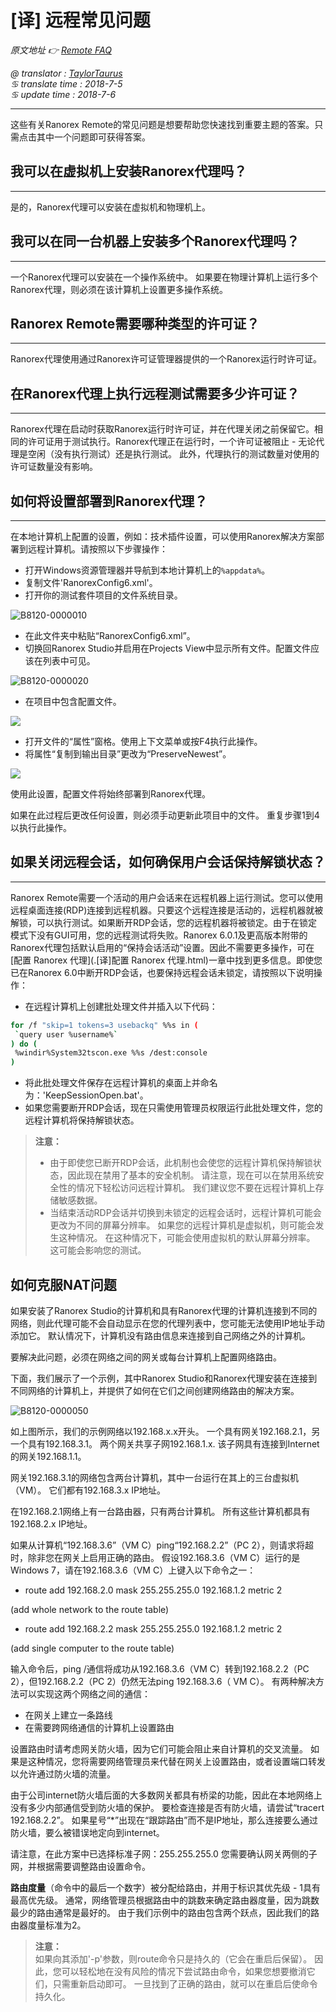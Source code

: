 # [译] 远程常见问题

*原文地址 👉 [Remote FAQ][0]*

*@ translator : [TaylorTaurus](https://github.com/taylortaurus)*  
*♋ translate time : 2018-7-5*  
*♋ update time : 2018-7-6*

---

这些有关Ranorex Remote的常见问题是想要帮助您快速找到重要主题的答案。只需点击其中一个问题即可获得答案。

## 我可以在虚拟机上安装Ranorex代理吗？
----

是的，Ranorex代理可以安装在虚拟机和物理机上。

## 我可以在同一台机器上安装多个Ranorex代理吗？
---

一个Ranorex代理可以安装在一个操作系统中。
如果要在物理计算机上运行多个Ranorex代理，则必须在该计算机上设置更多操作系统。

## Ranorex Remote需要哪种类型的许可证？
---

Ranorex代理使用通过Ranorex许可证管理器提供的一个Ranorex运行时许可证。

## 在Ranorex代理上执行远程测试需要多少许可证？
---

Ranorex代理在启动时获取Ranorex运行时许可证，并在代理关闭之前保留它。相同的许可证用于测试执行。Ranorex代理正在运行时，一个许可证被阻止 - 无论代理是空闲（没有执行测试）还是执行测试。 此外，代理执行的测试数量对使用的许可证数量没有影响。

## 如何将设置部署到Ranorex代理？
---

在本地计算机上配置的设置，例如：技术插件设置，可以使用Ranorex解决方案部署到远程计算机。请按照以下步骤操作：

- 打开Windows资源管理器并导航到本地计算机上的`%appdata%`。
- 复制文件'RanorexConfig6.xml'。
- 打开你的测试套件项目的文件系统目录。

![B8120-0000010](https://gitee.com/taylortaurus/RX_UserGuide_GitBook_Picbed/raw/master/RanorexRemote/B8120-0000010.png)    

- 在此文件夹中粘贴“RanorexConfig6.xml”。
- 切换回Ranorex Studio并启用在Projects View中显示所有文件。配置文件应该在列表中可见。  

![B8120-0000020](https://gitee.com/taylortaurus/RX_UserGuide_GitBook_Picbed/raw/master/RanorexRemote/B8120-0000020.png)  

- 在项目中包含配置文件。

![](https://gitee.com/taylortaurus/RX_UserGuide_GitBook_Picbed/raw/master/RanorexRemote/B8120-0000030.png)  

- 打开文件的“属性”窗格。使用上下文菜单或按F4执行此操作。
- 将属性“复制到输出目录”更改为“PreserveNewest”。

![](https://gitee.com/taylortaurus/RX_UserGuide_GitBook_Picbed/raw/master/RanorexRemote/B8120-0000040.png)  

使用此设置，配置文件将始终部署到Ranorex代理。

如果在此过程后更改任何设置，则必须手动更新此项目中的文件。 重复步骤1到4以执行此操作。

## 如果关闭远程会话，如何确保用户会话保持解锁状态？
---

Ranorex Remote需要一个活动的用户会话来在远程机器上运行测试。您可以使用远程桌面连接(RDP)连接到远程机器。只要这个远程连接是活动的，远程机器就被解锁，可以执行测试。如果断开RDP会话，您的远程机器将被锁定。由于在锁定模式下没有GUI可用，您的远程测试将失败。Ranorex 6.0.1及更高版本附带的Ranorex代理包括默认启用的“保持会话活动”设置。因此不需要更多操作，可在[配置 Ranorex 代理](.\[译]配置 Ranorex 代理.html)一章中找到更多信息。即使您已在Ranorex 6.0中断开RDP会话，也要保持远程会话未锁定，请按照以下说明操作：

- 在远程计算机上创建批处理文件并插入以下代码：

```bash
for /f "skip=1 tokens=3 usebackq" %%s in (
 `query user %username%`
) do (
 %windir%System32tscon.exe %%s /dest:console
)
```

- 将此批处理文件保存在远程计算机的桌面上并命名为：'KeepSessionOpen.bat'。
- 如果您需要断开RDP会话，现在只需使用管理员权限运行此批处理文件，您的远程计算机将保持解锁状态。

> **注意：**  
> - 由于即使您已断开RDP会话，此机制也会使您的远程计算机保持解锁状态，因此现在禁用了基本的安全机制。 请注意，现在可以在禁用系统安全性的情况下轻松访问远程计算机。 我们建议您不要在远程计算机上存储敏感数据。  
> - 当结束活动RDP会话并切换到未锁定的远程会话时，远程计算机可能会更改为不同的屏幕分辨率。 如果您的远程计算机是虚拟机，则可能会发生这种情况。 在这种情况下，可能会使用虚拟机的默认屏幕分辨率。 这可能会影响您的测试。

## 如何克服NAT问题

如果安装了Ranorex Studio的计算机和具有Ranorex代理的计算机连接到不同的网络，则此代理可能不会自动显示在您的代理列表中，您可能无法使用IP地址手动添加它。 默认情况下，计算机没有路由信息来连接到自己网络之外的计算机。

要解决此问题，必须在网络之间的网关或每台计算机上配置网络路由。

下面，我们展示了一个示例，其中Ranorex Studio和Ranorex代理安装在连接到不同网络的计算机上，并提供了如何在它们之间创建网络路由的解决方案。

![B8120-0000050](https://gitee.com/taylortaurus/RX_UserGuide_GitBook_Picbed/raw/master/RanorexRemote/B8120-0000050.png)  

如上图所示，我们的示例网络以192.168.x.x开头。 一个具有网关192.168.2.1，另一个具有192.168.3.1。 两个网关共享子网192.168.1.x. 该子网具有连接到Internet的网关192.168.1.1。

网关192.168.3.1的网络包含两台计算机，其中一台运行在其上的三台虚拟机（VM）。 它们都有192.168.3.x IP地址。

在192.168.2.1网络上有一台路由器，只有两台计算机。
所有这些计算机都具有192.168.2.x IP地址。

如果从计算机“192.168.3.6”（VM C）ping“192.168.2.2”（PC 2），则请求将超时，除非您在网关上启用正确的路由。 假设192.168.3.6（VM C）运行的是Windows 7，请在192.168.3.6（VM C）上键入以下命令之一：

- route add 192.168.2.0 mask 255.255.255.0 192.168.1.2 metric 2  

(add whole network to the route table)

- route add 192.168.2.2 mask 255.255.255.0 192.168.1.2 metric 2  

(add single computer to the route table)

输入命令后，ping /通信将成功从192.168.3.6（VM C）转到192.168.2.2（PC 2），但192.168.2.2（PC 2）仍然无法ping 192.168.3.6（ VM C）。 有两种解决方法可以实现这两个网络之间的通信：

- 在网关上建立一条路线
- 在需要跨网络通信的计算机上设置路由

设置路由时请考虑网关防火墙，因为它们可能会阻止来自计算机的交叉流量。 如果是这种情况，您将需要网络管理员来代替在网关上设置路由，或者设置端口转发以允许通过防火墙的流量。

由于公司internet防火墙后面的大多数网关都具有桥梁的功能，因此在本地网络上没有多少内部通信受到防火墙的保护。
要检查连接是否有防火墙，请尝试“tracert 192.168.2.2”。
如果星号“*”出现在“跟踪路由”而不是IP地址，那么连接要么通过防火墙，要么被错误地定向到internet。

请注意，在此方案中已选择标准子网：255.255.255.0
您需要确认网关两侧的子网，并根据需要调整路由设置命令。

**路由度量**（命令中的最后一个数字）被分配给路由，并用于标识其优先级 - 1具有最高优先级。 通常，网络管理员根据路由中的跳数来确定路由器度量，因为跳数最少的路由通常是最好的。 由于我们示例中的路由包含两个跃点，因此我们的路由器度量标准为2。

> **注意：**  
> 如果向其添加'-p'参数，则route命令只是持久的（它会在重启后保留）。 因此，您可以轻松地在没有风险的情况下尝试路由命令，如果您想要撤消它们，只需重新启动即可。 一旦找到了正确的路由，就可以在重启后使命令持久化。


[0]: https://www.ranorex.com/help/latest/ranorex-studio-advanced/ranorex-remote/remote-faq/
